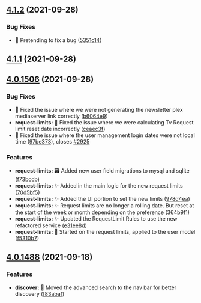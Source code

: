 ## [4.1.2](https://github.com/Ombi-app/Ombi/compare/v4.1.1...v4.1.2) (2021-09-28)


### Bug Fixes

* :bug: Pretending to fix a bug ([5351c14](https://github.com/Ombi-app/Ombi/commit/5351c14cb087f9ecbb37b784724bb35107d17cb8))



## [4.1.1](https://github.com/Ombi-app/Ombi/compare/v4.0.1506...v4.1.1) (2021-09-28)



## [4.0.1506](https://github.com/Ombi-app/Ombi/compare/v4.0.1499...v4.0.1506) (2021-09-28)


### Bug Fixes

* :bug: Fixed the issue where we were not generating the newsletter plex mediaserver link correctly ([b6064e9](https://github.com/Ombi-app/Ombi/commit/b6064e9308ee1218517f54d331c9bd7953ca631e))
* **request-limits:** :bug: Fixed the issue where we were calculating Tv Request limit reset date incorrectly ([ceaec3f](https://github.com/Ombi-app/Ombi/commit/ceaec3feb0c9fbdab48595d7e425930a39d87ad5))
* :bug: Fixed the issue where the user management login dates were not local time ([97be373](https://github.com/Ombi-app/Ombi/commit/97be3737700ed7b1ee915dbcd9f44103665d472c)), closes [#2925](https://github.com/Ombi-app/Ombi/issues/2925)


### Features

* **request-limits:** :card_file_box: Added new user field migrations to mysql and sqlite ([f73bccb](https://github.com/Ombi-app/Ombi/commit/f73bccbea759fb4aeadc32f94b1ef6c9aecc5e94))
* **request-limits:** :sparkles: Added in the main logic for the new request limits ([70d5bf5](https://github.com/Ombi-app/Ombi/commit/70d5bf52bff2e321fb1f3d00fd1cd1121a2717b7))
* **request-limits:** :sparkles: Added the UI portion to set the new limits ([978d4ea](https://github.com/Ombi-app/Ombi/commit/978d4ea33b32d5a8333c75e29d4cd702e434c5f0))
* **request-limits:** :sparkles: Request limits are no longer a rolling date. But reset at the start of the week or month depending on the preference ([364b9f1](https://github.com/Ombi-app/Ombi/commit/364b9f11afcd470cc2b112cf81cd840316ddc80e))
* **request-limits:** :sparkles: Updated the RequestLimit Rules to use the new refactored service ([e31ee8d](https://github.com/Ombi-app/Ombi/commit/e31ee8d89213a8fc179db56cc51d3f02648b51ec))
* **request-limits:** :tada: Started on the request limits, applied to the user model ([f5310b7](https://github.com/Ombi-app/Ombi/commit/f5310b786b43b3c00d392da977c2b3367a5e4e11))



## [4.0.1488](https://github.com/Ombi-app/Ombi/compare/v4.0.1487...v4.0.1488) (2021-09-18)


### Features

* **discover:** :lipstick: Moved the advanced search to the nav bar for better discovery ([f83abaf](https://github.com/Ombi-app/Ombi/commit/f83abafdd9fc416c8ca4d99a52b5fc94e0b781fd))



